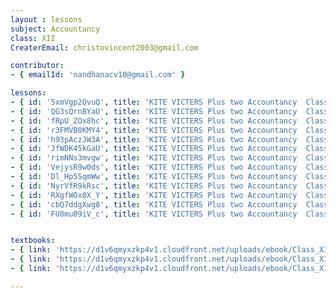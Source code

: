 ```yaml
--- 
layout : lessons 
subject: Accountancy
class: XII
CreaterEmail: christovincent2003@gmail.com

contributor: 
- { emailId: 'nandhanacv10@gmail.com' }

lessons:
- { id: '5xmVgp2QvuQ', title: 'KITE VICTERS Plus two Accountancy  Class 01 (First Bell-ഫസ്റ്റ് ബെല്‍)' }
- { id: 'QG3sQrnBYaU', title: 'KITE VICTERS Plus two Accountancy  Class 02 (First Bell-ഫസ്റ്റ് ബെല്‍)' }
- { id: 'fRpU_ZOx8hc', title: 'KITE VICTERS Plus two Accountancy  Class 03 (First Bell-ഫസ്റ്റ് ബെല്‍)' }
- { id: 'r3FMVB0KMY4', title: 'KITE VICTERS Plus two Accountancy  Class 04 (First Bell-ഫസ്റ്റ് ബെല്‍)' }
- { id: 'h93pAczJW3A', title: 'KITE VICTERS Plus two Accountancy  Class 05 (First Bell-ഫസ്റ്റ് ബെല്‍)' }
- { id: 'JfWDK45kGaU', title: 'KITE VICTERS Plus two Accountancy  Class 06 (First Bell-ഫസ്റ്റ് ബെല്‍)' }
- { id: 'rimNNs3mvgw', title: 'KITE VICTERS Plus two Accountancy  Class 07 (First Bell-ഫസ്റ്റ് ബെല്‍)' }
- { id: 'VejysR9w0ds', title: 'KITE VICTERS Plus two Accountancy  Class 08 (First Bell-ഫസ്റ്റ് ബെല്‍)' }
- { id: 'Dl_Hp5SqmWw', title: 'KITE VICTERS Plus two Accountancy  Class 09 (First Bell-ഫസ്റ്റ് ബെല്‍)' }
- { id: 'NyrVfR9kRsc', title: 'KITE VICTERS Plus two Accountancy  Class 10 (First Bell-ഫസ്റ്റ് ബെല്‍)' }
- { id: 'RXgfWOx0X_Y', title: 'KITE VICTERS Plus two Accountancy  Class 11 (First Bell-ഫസ്റ്റ് ബെല്‍)' }
- { id: 'cbQ7ddgXwg8', title: 'KITE VICTERS Plus two Accountancy  Class 12 (First Bell-ഫസ്റ്റ് ബെല്‍)' }
- { id: 'FU8mu09iV_c', title: 'KITE VICTERS Plus two Accountancy  Class 13 (First Bell-ഫസ്റ്റ് ബെല്‍)' }


textbooks:
- { link: 'https://d1v6qmyxzkp4v1.cloudfront.net/uploads/ebook/Class_XII/Accountancy/Accountancy_1.pdf', title: 'Accountancy' , medium: 'English' }
- { link: 'https://d1v6qmyxzkp4v1.cloudfront.net/uploads/ebook/Class_XII/Accountancy/Accountancy_2.pdf', title: 'Accountancy' , medium: 'English' }
- { link: 'https://d1v6qmyxzkp4v1.cloudfront.net/uploads/ebook/Class_XII/Accountancy/Accountancy_3.pdf', title: 'Accountancy' , medium: 'English' }

---
```

